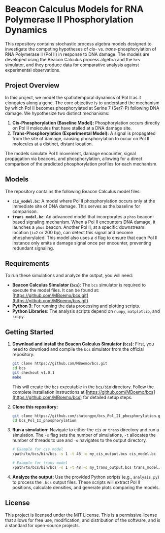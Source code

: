 # Beacon Calculus Models for RNA Polymerase II Phosphorylation Dynamics

This repository contains stochastic process algebra models designed to investigate the competing hypotheses of *cis*- vs. *trans*-phosphorylation of RNA Polymerase II (Pol II) in response to DNA damage. The models are developed using the Beacon Calculus process algebra and the `bcs` simulator, and they produce data for comparative analysis against experimental observations.

## Project Overview

In this project, we model the spatiotemporal dynamics of Pol II as it elongates along a gene. The core objective is to understand the mechanism by which Pol II becomes phosphorylated at Serine 7 (Ser7-P) following DNA damage. We hypothesize two distinct mechanisms:

1.  **Cis-Phosphorylation (Baseline Model):** Phosphorylation occurs directly on Pol II molecules that have stalled at a DNA damage site.
2.  **Trans-Phosphorylation (Experimental Model):** A signal is propagated from the site of damage, causing phosphorylation to occur on Pol II molecules at a distinct, distant location.

The models simulate Pol II movement, damage encounter, signal propagation via beacons, and phosphorylation, allowing for a direct comparison of the predicted phosphorylation profiles for each mechanism.

## Models

The repository contains the following Beacon Calculus model files:

* **`cis_model.bc`**: A model where Pol II phosphorylation occurs only at the immediate site of DNA damage. This serves as the baseline for comparison.
* **`trans_model.bc`**: An advanced model that incorporates a `phos` beacon-based signaling mechanism. When a Pol II encounters DNA damage, it launches a `phos` beacon. Another Pol II, at a specific downstream location (`i=2` or 200 bp), can detect this signal and become phosphorylated. This model also uses a `d` flag to ensure that each Pol II instance only emits a damage signal once per encounter, preventing redundant signaling.

## Requirements

To run these simulations and analyze the output, you will need:

* **Beacon Calculus Simulator (`bcs`)**: The `bcs` simulator is required to execute the model files. It can be found at: [https://github.com/MBoemo/bcs.git](https://github.com/MBoemo/bcs.git)
* **Python 3**: For running the data processing and plotting scripts.
* **Python Libraries**: The analysis scripts depend on `numpy`, `matplotlib`, and `scipy`.

## Getting Started

1.  **Download and install the Beacon Calculus Simulator (`bcs`):**
    First, you need to download and compile the `bcs` simulator from the official repository:
    ```bash
    git clone https://github.com/MBoemo/bcs.git
    cd bcs
    git checkout v1.0.1
    make
    ```
    This will create the `bcs` executable in the `bcs/bin` directory. Follow the complete installation instructions at [https://github.com/MBoemo/bcs](https://github.com/MBoemo/bcs) for detailed setup steps.

2.  **Clone this repository:**
    ```bash
    git clone https://github.com/shutongye/bcs_Pol_II_phosphorylation.git
    cd bcs_Pol_II_phosphorylation
    ```
3.  **Run a simulation:**
    Navigate to either the `cis` or `trans` directory and run a simulation. The `-s` flag sets the number of simulations,  `-t` allocates the number of threads to use and `-o` navigates to the output directory.
    ```bash
    # Example for cis model
    /path/to/bcs/bin/bcs -s 1 -t 48 -o my_cis_output.bcs cis_model.bc

    # Example for trans model
    /path/to/bcs/bin/bcs -s 1 -t 48 -o my_trans_output.bcs trans_model.bc
    ```
4.  **Analyze the output:**
    Use the provided Python scripts (e.g., `analysis.py`) to process the `.bcs` output files. These scripts will extract Pol II positions, calculate densities, and generate plots comparing the models.

## License

This project is licensed under the MIT License. This is a permissive license that allows for free use, modification, and distribution of the software, and is a standard for open-source projects.